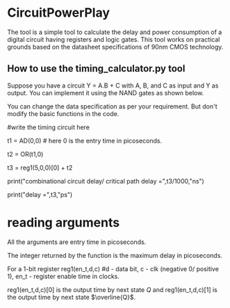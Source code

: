 # CircuitPowerPlay
The tool is a simple tool to calculate the delay and power consumption of a digital circuit having registers and logic gates. This tool works on practical grounds based on the datasheet specifications of 90nm CMOS technology.

## How to use the timing_calculator.py tool
Suppose you have a circuit Y = A.B + C with A, B, and C as input and Y as output. You can implement it using the NAND gates as shown below.

You can change the data specification as per your requirement. But don't modify the basic functions in the code.

#write the timing circuit here

t1 = AD(0,0) # here 0 is the entry time in picoseconds.

t2 = OR(t1,0)

t3 = reg1(5,0,0)[0] + t2 

print("combinational circuit delay/ critical path delay =",t3/1000,"ns")

print("delay =",t3,"ps")

# reading arguments
All the arguments are entry time in picoseconds.

The integer returned by the function is the maximum delay in picoseconds.

For a 1-bit register reg1(en_t,d,c) #d - data bit, c - clk (negative 0/ positive 1), en_t - register enable time in clocks.

reg1(en_t,d,c)[0] is the output time by next state $Q$ and reg1(en_t,d,c)[1] is the output time by next state $\overline{Q}$.
